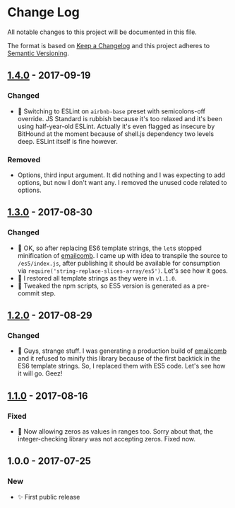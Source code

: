 # Change Log
All notable changes to this project will be documented in this file.

The format is based on [Keep a Changelog](http://keepachangelog.com/)
and this project adheres to [Semantic Versioning](http://semver.org/).

## [1.4.0] - 2017-09-19
### Changed
- 🔧 Switching to ESLint on `airbnb-base` preset with semicolons-off override. JS Standard is rubbish because it's too relaxed and it's been using half-year-old ESLint. Actually it's even flagged as insecure by BitHound at the moment because of shell.js dependency two levels deep. ESLint itself is fine however.
### Removed
- Options, third input argument. It did nothing and I was expecting to add options, but now I don't want any. I removed the unused code related to options.

## [1.3.0] - 2017-08-30
### Changed
- 🔧 OK, so after replacing ES6 template strings, the `let`s stopped minification of [emailcomb](https://emailcomb.com). I came up with idea to transpile the source to `/es5/index.js`, after publishing it should be available for consumption via `require('string-replace-slices-array/es5')`. Let's see how it goes.
- 🔧 I restored all template strings as they were in `v1.1.0`.
- 🔧 Tweaked the npm scripts, so ES5 version is generated as a pre-commit step.

## [1.2.0] - 2017-08-29
### Changed
- 🔧 Guys, strange stuff. I was generating a production build of [emailcomb](https://emailcomb.com) and it refused to minify this library because of the first backtick in the ES6 template strings. So, I replaced them with ES5 code. Let's see how it will go. Geez!

## [1.1.0] - 2017-08-16
### Fixed
- 🔧 Now allowing zeros as values in ranges too. Sorry about that, the integer-checking library was not accepting zeros. Fixed now.

## 1.0.0 - 2017-07-25
### New
- ✨ First public release

[1.4.0]: https://github.com/codsen/string-replace-slices-array/compare/v1.3.0...v1.4.0
[1.3.0]: https://github.com/codsen/string-replace-slices-array/compare/v1.2.0...v1.3.0
[1.2.0]: https://github.com/codsen/string-replace-slices-array/compare/v1.1.0...v1.2.0
[1.1.0]: https://github.com/codsen/string-replace-slices-array/compare/v1.0.0...v1.1.0
